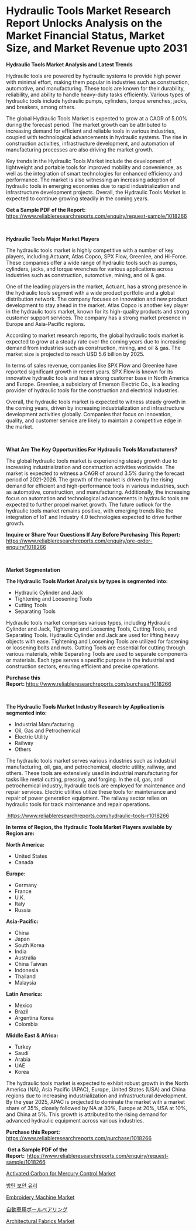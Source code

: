 <p><h1>Hydraulic Tools Market Research Report Unlocks Analysis on the Market Financial Status, Market Size, and Market Revenue upto 2031</h1></p><p><strong>Hydraulic Tools Market Analysis and Latest Trends</strong></p>
<p><p>Hydraulic tools are powered by hydraulic systems to provide high power with minimal effort, making them popular in industries such as construction, automotive, and manufacturing. These tools are known for their durability, reliability, and ability to handle heavy-duty tasks efficiently. Various types of hydraulic tools include hydraulic pumps, cylinders, torque wrenches, jacks, and breakers, among others.</p><p>The global Hydraulic Tools Market is expected to grow at a CAGR of 5.00% during the forecast period. The market growth can be attributed to increasing demand for efficient and reliable tools in various industries, coupled with technological advancements in hydraulic systems. The rise in construction activities, infrastructure development, and automation of manufacturing processes are also driving the market growth.</p><p>Key trends in the Hydraulic Tools Market include the development of lightweight and portable tools for improved mobility and convenience, as well as the integration of smart technologies for enhanced efficiency and performance. The market is also witnessing an increasing adoption of hydraulic tools in emerging economies due to rapid industrialization and infrastructure development projects. Overall, the Hydraulic Tools Market is expected to continue growing steadily in the coming years.</p></p>
<p><strong>Get a Sample PDF of the Report:&nbsp;</strong> <a href="https://www.reliableresearchreports.com/enquiry/request-sample/1018266">https://www.reliableresearchreports.com/enquiry/request-sample/1018266</a></p>
<p>&nbsp;</p>
<p><strong>Hydraulic Tools Major Market Players</strong></p>
<p><p>The hydraulic tools market is highly competitive with a number of key players, including Actuant, Atlas Copco, SPX Flow, Greenlee, and Hi-Force. These companies offer a wide range of hydraulic tools such as pumps, cylinders, jacks, and torque wrenches for various applications across industries such as construction, automotive, mining, and oil & gas.</p><p>One of the leading players in the market, Actuant, has a strong presence in the hydraulic tools segment with a wide product portfolio and a global distribution network. The company focuses on innovation and new product development to stay ahead in the market. Atlas Copco is another key player in the hydraulic tools market, known for its high-quality products and strong customer support services. The company has a strong market presence in Europe and Asia-Pacific regions.</p><p>According to market research reports, the global hydraulic tools market is expected to grow at a steady rate over the coming years due to increasing demand from industries such as construction, mining, and oil & gas. The market size is projected to reach USD 5.6 billion by 2025.</p><p>In terms of sales revenue, companies like SPX Flow and Greenlee have reported significant growth in recent years. SPX Flow is known for its innovative hydraulic tools and has a strong customer base in North America and Europe. Greenlee, a subsidiary of Emerson Electric Co., is a leading provider of hydraulic tools for the construction and electrical industries.</p><p>Overall, the hydraulic tools market is expected to witness steady growth in the coming years, driven by increasing industrialization and infrastructure development activities globally. Companies that focus on innovation, quality, and customer service are likely to maintain a competitive edge in the market.</p></p>
<p>&nbsp;</p>
<p><strong>What Are The Key Opportunities For Hydraulic Tools Manufacturers?</strong></p>
<p><p>The global hydraulic tools market is experiencing steady growth due to increasing industrialization and construction activities worldwide. The market is expected to witness a CAGR of around 3.5% during the forecast period of 2021-2026. The growth of the market is driven by the rising demand for efficient and high-performance tools in various industries, such as automotive, construction, and manufacturing. Additionally, the increasing focus on automation and technological advancements in hydraulic tools are expected to further propel market growth. The future outlook for the hydraulic tools market remains positive, with emerging trends like the integration of IoT and Industry 4.0 technologies expected to drive further growth.</p></p>
<p><strong>Inquire or Share Your Questions If Any Before Purchasing This Report:</strong> <a href="https://www.reliableresearchreports.com/enquiry/pre-order-enquiry/1018266">https://www.reliableresearchreports.com/enquiry/pre-order-enquiry/1018266</a></p>
<p>&nbsp;</p>
<p><strong>Market Segmentation</strong></p>
<p><strong>The Hydraulic Tools Market Analysis by types is segmented into:</strong></p>
<p><ul><li>Hydraulic Cylinder and Jack</li><li>Tightening and Loosening Tools</li><li>Cutting Tools</li><li>Separating Tools</li></ul></p>
<p><p>Hydraulic tools market comprises various types, including Hydraulic Cylinder and Jack, Tightening and Loosening Tools, Cutting Tools, and Separating Tools. Hydraulic Cylinder and Jack are used for lifting heavy objects with ease. Tightening and Loosening Tools are utilized for fastening or loosening bolts and nuts. Cutting Tools are essential for cutting through various materials, while Separating Tools are used to separate components or materials. Each type serves a specific purpose in the industrial and construction sectors, ensuring efficient and precise operations.</p></p>
<p><strong>Purchase this Report:&nbsp;</strong><a href="https://www.reliableresearchreports.com/purchase/1018266">https://www.reliableresearchreports.com/purchase/1018266</a></p>
<p>&nbsp;</p>
<p><strong>The Hydraulic Tools Market Industry Research by Application is segmented into:</strong></p>
<p><ul><li>Industrial Manufacturing</li><li>Oil, Gas and Petrochemical</li><li>Electric Utility</li><li>Railway</li><li>Others</li></ul></p>
<p><p>The hydraulic tools market serves various industries such as industrial manufacturing, oil, gas, and petrochemical, electric utility, railway, and others. These tools are extensively used in industrial manufacturing for tasks like metal cutting, pressing, and forging. In the oil, gas, and petrochemical industry, hydraulic tools are employed for maintenance and repair services. Electric utilities utilize these tools for maintenance and repair of power generation equipment. The railway sector relies on hydraulic tools for track maintenance and repair operations.</p></p>
<p><a href="https://www.reliableresearchreports.com/hydraulic-tools-r1018266">&nbsp;https://www.reliableresearchreports.com/hydraulic-tools-r1018266</a></p>
<p><strong>In terms of Region, the Hydraulic Tools Market Players available by Region are:</strong></p>
<p>
    <p> <strong> North America: </strong>
        <ul>
            <li>United States</li>
            <li>Canada</li>
        </ul>
        </p> 
    <p> <strong> Europe: </strong>
        <ul>
            <li>Germany</li>
            <li>France</li>
            <li>U.K.</li>
            <li>Italy</li>
            <li>Russia</li>
        </ul>
        </p> 
    <p> <strong> Asia-Pacific: </strong>
        <ul>
            <li>China</li>
            <li>Japan</li>
            <li>South Korea</li>
            <li>India</li>
            <li>Australia</li>
            <li>China Taiwan</li>
            <li>Indonesia</li>
            <li>Thailand</li>
            <li>Malaysia</li>
        </ul>
        </p> 
    <p> <strong> Latin America: </strong>
        <ul>
            <li>Mexico</li>
            <li>Brazil</li>
            <li>Argentina Korea</li>
            <li>Colombia</li>
        </ul>
        </p> 
    <p> <strong> Middle East & Africa: </strong>
        <ul>
            <li>Turkey</li>
            <li>Saudi</li>
            <li>Arabia</li>
            <li>UAE</li>
            <li>Korea</li>
        </ul>
    </p>
    </p>
<p><p>The hydraulic tools market is expected to exhibit robust growth in the North America (NA), Asia Pacific (APAC), Europe, United States (USA) and China regions due to increasing industrialization and infrastructural development. By the year 2025, APAC is projected to dominate the market with a market share of 35%, closely followed by NA at 30%, Europe at 20%, USA at 10%, and China at 5%. This growth is attributed to the rising demand for advanced hydraulic equipment across various industries.</p></p>
<p><strong>Purchase this Report: </strong><a href="https://www.reliableresearchreports.com/purchase/1018266">https://www.reliableresearchreports.com/purchase/1018266</a></p>
<p>&nbsp;<strong>Get a Sample PDF of the Report:&nbsp;&nbsp;</strong><a href="https://www.reliableresearchreports.com/enquiry/request-sample/1018266">https://www.reliableresearchreports.com/enquiry/request-sample/1018266</a></p>
<p><strong></strong></p>
<p><p><a href="https://www.linkedin.com/pulse/activated-carbon-mercury-control-market-share-amp-new-trends-ad9gf?trackingId=IgyMag51k1HdB6NKkDeA2Q%3D%3D">Activated Carbon for Mercury Control Market</a></p><p><a href="https://github.com/akzkkws047661437/Market-Research-Report-List-1/blob/main/283513619517.md">방탄 보안 유리</a></p><p><a href="https://github.com/lubmix/Market-Research-Report-List-2/blob/main/embroidery-machine-market.md">Embroidery Machine Market</a></p><p><a href="https://github.com/wkuactfdzwizk06/Market-Research-Report-List-1/blob/main/795204520987.md">自動車用ボールベアリング</a></p><p><a href="https://issuu.com/reportprime-2/docs/architectural-fabrics-market-size-2030.pptx">Architectural Fabrics Market</a></p></p>